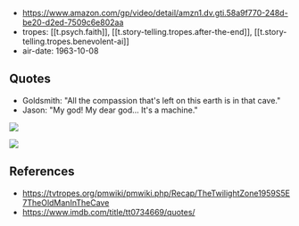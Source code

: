 
- https://www.amazon.com/gp/video/detail/amzn1.dv.gti.58a9f770-248d-be20-d2ed-7509c6e802aa
- tropes: [[t.psych.faith]], [[t.story-telling.tropes.after-the-end]], [[t.story-telling.tropes.benevolent-ai]]
- air-date: 1963-10-08

## Quotes

- Goldsmith: "All the compassion that's left on this earth is in that cave."
- Jason: "My god! My dear god... It's a machine."

![](/assets/images/2024-09-25-13-25-08.png)

![](/assets/images/2024-09-13-16-11-46.png)


## References

- https://tvtropes.org/pmwiki/pmwiki.php/Recap/TheTwilightZone1959S5E7TheOldManInTheCave
- https://www.imdb.com/title/tt0734669/quotes/